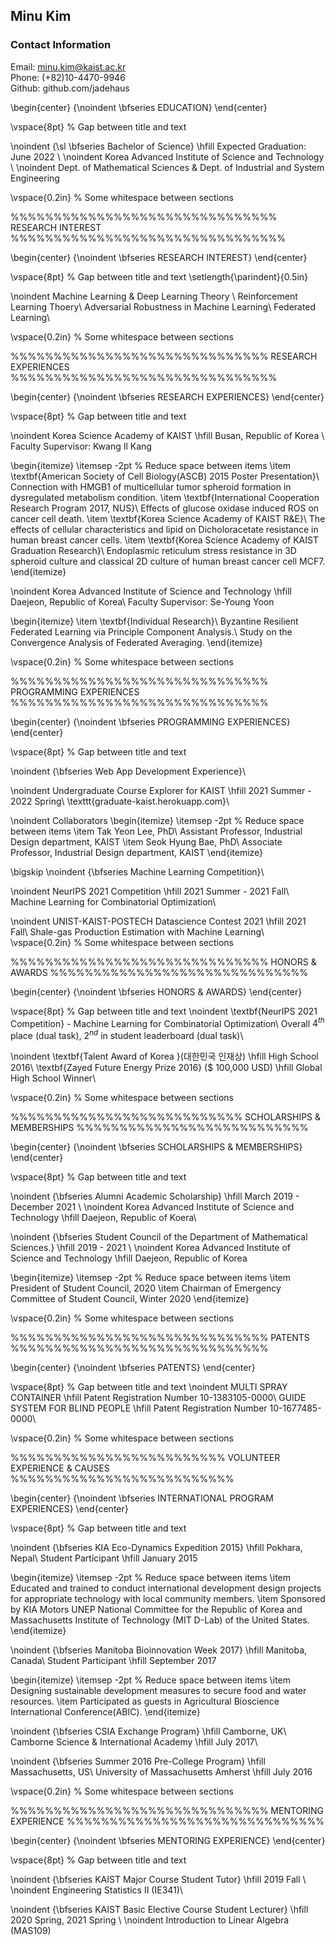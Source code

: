 ## Minu Kim

### Contact Information
Email: minu.kim@kaist.ac.kr   
Phone: (+82)10-4470-9946   
Github: github.com/jadehaus   

\begin{center}
	{\noindent \bfseries EDUCATION}
\end{center}

\vspace{8pt} % Gap between title and text

\noindent
{\sl \bfseries Bachelor of Science} \hfill Expected Graduation: June 2022 \\ 
\noindent Korea Advanced Institute of Science and Technology \\
\noindent Dept. of Mathematical Sciences \& Dept. of Industrial and System Engineering

 
\vspace{0.2in} % Some whitespace between sections

%%%%%%%%%%%%%%%%%%%%%%%%%%%%%%% RESEARCH INTEREST %%%%%%%%%%%%%%%%%%%%%%%%%%%%%%%%

\begin{center}
	{\noindent \bfseries RESEARCH INTEREST}
\end{center}

\vspace{8pt} % Gap between title and text
\setlength{\parindent}{0.5in}

\noindent
Machine Learning \& Deep Learning Theory \\
Reinforcement Learning Thoery\\
Adversarial Robustness in Machine Learning\\
Federated Learning\\

\vspace{0.2in} % Some whitespace between sections

%%%%%%%%%%%%%%%%%%%%%%%%%%%%%% RESEARCH EXPERIENCES %%%%%%%%%%%%%%%%%%%%%%%%%%%%%%%

\begin{center}
	{\noindent \bfseries RESEARCH EXPERIENCES}
\end{center} 

\vspace{8pt} % Gap between title and text

\noindent 
Korea Science Academy of KAIST \hfill Busan, Republic of Korea \\ 
Faculty Supervisor: Kwang Il Kang

\begin{itemize} \itemsep -2pt % Reduce space between items
	\item \textbf{American Society of Cell Biology(ASCB) 2015 Poster Presentation}\\
	Connection with HMGB1 of multicellular tumor spheroid formation in dysregulated metabolism condition.
	\item \textbf{International Cooperation Research Program 2017, NUS}\\
	Effects of glucose oxidase induced ROS on cancer cell death.
	\item \textbf{Korea Science Academy of KAIST R\&E}\\
	The effects of cellular characteristics and lipid on Dicholoracetate resistance in human breast cancer cells.
	\item \textbf{Korea Science Academy of KAIST Graduation Research}\\
	Endoplasmic reticulum stress resistance in 3D spheroid culture and classical 2D culture of human breast cancer cell MCF7.
\end{itemize}

\noindent
Korea Advanced Institute of Science and Technology \hfill Daejeon, Republic of Korea\\
Faculty Supervisor: Se-Young Yoon

\begin{itemize}
    \item \textbf{Individual Research}\\
    Byzantine Resilient Federated Learning via Principle Component Analysis.\\
    Study on the Convergence Analysis of Federated Averaging.
\end{itemize}

\vspace{0.2in} % Some whitespace between sections

%%%%%%%%%%%%%%%%%%%%%%%%%%%%%% PROGRAMMING EXPERIENCES %%%%%%%%%%%%%%%%%%%%%%%%%%%%%%

\begin{center}
	{\noindent \bfseries PROGRAMMING EXPERIENCES}
\end{center}

\vspace{8pt} % Gap between title and text

\noindent
{\bfseries Web App Development Experience}\\ 

\noindent Undergraduate Course Explorer for KAIST \hfill 2021 Summer - 2022 Spring\\
\texttt{graduate-kaist.herokuapp.com}\\

\noindent Collaborators
\begin{itemize} \itemsep -2pt % Reduce space between items
	\item Tak Yeon Lee, PhD\\
	Assistant Professor, Industrial Design department, KAIST
	\item Seok Hyung Bae, PhD\\
	Associate Professor, Industrial Design department, KAIST
\end{itemize}

\bigskip
\noindent
{\bfseries Machine Learning Competition}\\ 

\noindent NeurIPS 2021 Competition \hfill 2021 Summer - 2021 Fall\\
Machine Learning for Combinatorial Optimization\\

\noindent UNIST-KAIST-POSTECH Datascience Contest 2021 \hfill 2021 Fall\\
Shale-gas Production Estimation with Machine Learning\\
\vspace{0.2in} % Some whitespace between sections

%%%%%%%%%%%%%%%%%%%%%%%%%%%%%% HONORS & AWARDS %%%%%%%%%%%%%%%%%%%%%%%%%%%%%%

\begin{center}
	{\noindent \bfseries HONORS \& AWARDS}
\end{center}

 
\vspace{8pt} % Gap between title and text
\noindent
\textbf{NeurIPS 2021 Competition} - Machine Learning for Combinatorial Optimization\\
Overall $4^{th}$ place (dual task), $2^{nd}$ in student leaderboard (dual task)\\

\noindent
\textbf{Talent Award of Korea }(대한민국 인재상) \hfill High School 2016\\
\textbf{Zayed Future Energy Prize 2016} (\$ 100,000 USD) \hfill Global High School Winner\\


\vspace{0.2in} % Some whitespace between sections


%%%%%%%%%%%%%%%%%%%%%%%%%%% SCHOLARSHIPS & MEMBERSHIPS %%%%%%%%%%%%%%%%%%%%%%%%%%%

\begin{center}
	{\noindent \bfseries SCHOLARSHIPS \& MEMBERSHIPS}
\end{center}

\vspace{8pt} % Gap between title and text

\noindent
{\bfseries Alumni Academic Scholarship} \hfill March 2019 - December 2021 \\ 
\noindent Korea Advanced Institute of Science and Technology \hfill Daejeon, Republic of Koera\\ 

\noindent
{\bfseries Student Council of the Department of Mathematical Sciences.} \hfill 2019 - 2021 \\ 
\noindent Korea Advanced Institute of Science and Technology \hfill Daejeon, Republic of Korea

\begin{itemize} \itemsep -2pt % Reduce space between items
\item President of Student Council, 2020
\item Chairman of Emergency Committee of Student Council, Winter 2020
\end{itemize}



\vspace{0.2in} % Some whitespace between sections

%%%%%%%%%%%%%%%%%%%%%%%%%%%%%% PATENTS %%%%%%%%%%%%%%%%%%%%%%%%%%%%%%

\begin{center}
	{\noindent \bfseries PATENTS}
\end{center}

 
\vspace{8pt} % Gap between title and text
\noindent
MULTI SPRAY CONTAINER \hfill Patent Registration Number 10-1383105-0000\\
GUIDE SYSTEM FOR BLIND PEOPLE \hfill Patent Registration Number 10-1677485-0000\\

\vspace{0.2in} % Some whitespace between sections


%%%%%%%%%%%%%%%%%%%%%%%%% VOLUNTEER EXPERIENCE & CAUSES %%%%%%%%%%%%%%%%%%%%%%%%%%

\begin{center}
	{\noindent \bfseries INTERNATIONAL PROGRAM EXPERIENCES}
\end{center}

\vspace{8pt} % Gap between title and text

\noindent
{\bfseries KIA Eco-Dynamics Expedition 2015} \hfill Pokhara, Nepal\\
Student Participant \hfill January 2015

\begin{itemize} \itemsep -2pt % Reduce space between items
	\item Educated and trained to conduct international development design projects for appropriate technology with local community members.
	\item Sponsored by KIA Motors UNEP National Committee for the Republic of Korea and Massachusetts Institute of Technology (MIT D-Lab) of the United States.
\end{itemize}

\noindent
{\bfseries Manitoba Bioinnovation Week 2017} \hfill Manitoba, Canada\\
Student Participant \hfill September 2017

\begin{itemize} \itemsep -2pt % Reduce space between items
	\item Designing sustainable development measures to secure food and water resources.
	\item Participated as guests in Agricultural Bioscience International Conference(ABIC).
\end{itemize}

\noindent
{\bfseries CSIA Exchange Program} \hfill Camborne, UK\\
Camborne Science \& International Academy \hfill July 2017\\

\noindent
{\bfseries Summer 2016 Pre-College Program} \hfill Massachusetts, US\\
University of Massachusetts Amherst \hfill July 2016

\vspace{0.2in} % Some whitespace between sections


%%%%%%%%%%%%%%%%%%%%%%%%%%%%%% MENTORING EXPERIENCE %%%%%%%%%%%%%%%%%%%%%%%%%%%%%%

\begin{center}
	{\noindent \bfseries MENTORING EXPERIENCE}
\end{center}

\vspace{8pt} % Gap between title and text

\noindent
{\bfseries KAIST Major Course Student Tutor} \hfill 2019 Fall \\ 
\noindent Engineering Statistics II (IE341)\\

\noindent
{\bfseries KAIST Basic Elective Course Student Lecturer} \hfill 2020 Spring, 2021 Spring \\ 
\noindent Introduction to Linear Algebra (MAS109)
